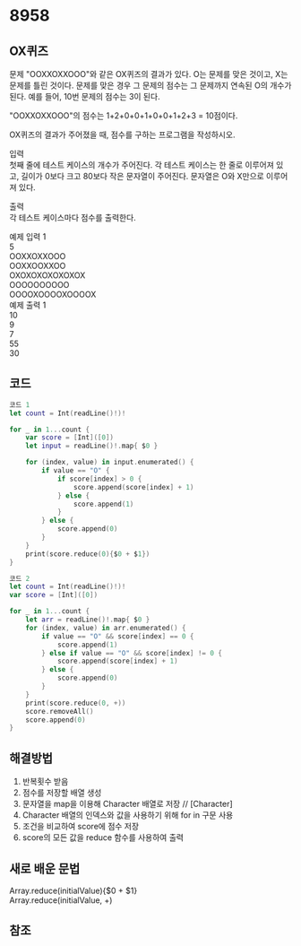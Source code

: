 # 8958
## OX퀴즈

문제
"OOXXOXXOOO"와 같은 OX퀴즈의 결과가 있다. O는 문제를 맞은 것이고, X는 문제를 틀린 것이다. 문제를 맞은 경우 그 문제의 점수는 그 문제까지 연속된 O의 개수가 된다. 예를 들어, 10번 문제의 점수는 3이 된다.        
        
"OOXXOXXOOO"의 점수는 1+2+0+0+1+0+0+1+2+3 = 10점이다.       
        
OX퀴즈의 결과가 주어졌을 때, 점수를 구하는 프로그램을 작성하시오.       
       
입력        
첫째 줄에 테스트 케이스의 개수가 주어진다. 각 테스트 케이스는 한 줄로 이루어져 있고, 길이가 0보다 크고 80보다 작은 문자열이 주어진다. 문자열은 O와 X만으로 이루어져 있다.       
       
출력        
각 테스트 케이스마다 점수를 출력한다.       
        
예제 입력 1       
5      
OOXXOXXOOO       
OOXXOOXXOO     
OXOXOXOXOXOXOX       
OOOOOOOOOO      
OOOOXOOOOXOOOOX      
예제 출력 1       
10      
9      
7        
55        
30         
         
              
## 코드
```swift
코드 1
let count = Int(readLine()!)!

for _ in 1...count {
    var score = [Int]([0])
    let input = readLine()!.map{ $0 }

    for (index, value) in input.enumerated() {
        if value == "O" {
            if score[index] > 0 {
                score.append(score[index] + 1)
            } else {
                score.append(1)
            }
        } else {
            score.append(0)
        }
    }
    print(score.reduce(0){$0 + $1})
}

코드 2
let count = Int(readLine()!)!
var score = [Int]([0])

for _ in 1...count {
    let arr = readLine()!.map{ $0 }
    for (index, value) in arr.enumerated() {
        if value == "O" && score[index] == 0 {
            score.append(1)
        } else if value == "O" && score[index] != 0 {
            score.append(score[index] + 1)
        } else {
            score.append(0)
        }
    }
    print(score.reduce(0, +))
    score.removeAll()
    score.append(0)
}
```

## 해결방법
1. 반복횟수 받음     
2. 점수를 저장할 배열 생성           
3. 문자열을 map을 이용해 Character 배열로 저장     // [Character]       
4. Character 배열의 인덱스와 값을 사용하기 위해 for in 구문 사용         
5. 조건을 비교하여 score에 점수 저장       
6. score의 모든 값을 reduce 함수를 사용하여 출력           
     

## 새로 배운 문법
Array.reduce(initialValue){$0 + $1}        
Array.reduce(initialValue, +)        
      

## 참조

